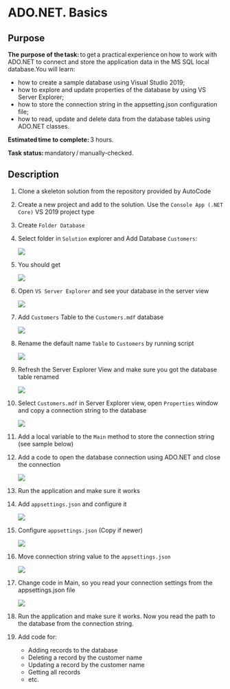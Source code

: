 # ADO.NET. Basics

## Purpose
**The purpose of the task:** to get a practical experience on how to work with ADO.NET to connect and store the application data in the MS SQL local database.You will learn:
- how to create a sample database using Visual Studio 2019;
- how to explore and update properties of the database by using VS Server Explorer;
- how to store the connection string in the appsetting.json configuration file;
- how to read, update and delete data from the database tables using ADO.NET classes.

**Estimated time to complete:** 3 hours.   

**Task status:** mandatory / manually-checked.   

## Description
1. Clone a skeleton solution from the repository provided by AutoCode
1. Create a new project and add to the solution. Use the `Console App (.NET Core)` VS 2019 project type
1. Create `Folder Database`
1. Select folder in `Solution` explorer and Add Database `Customers`:  
    
    ![](Pictures/ado.net.1.png) 

1. You should get
   
    ![](Pictures/ado.net.2.png)   

1. Open `VS Server Explorer` and see your database in the server view
  
    ![](Pictures/ado.net.3.png)

1. Add `Customers` Table to the `Customers.mdf` database

    ![](Pictures/ado.net.4.png)

1. Rename the default name `Table` to `Customers` by running script

    ![](Pictures/ado.net.5.png)

1. Refresh the Server Explorer View and make sure you got the database table renamed

    ![](Pictures/ado.net.6.png)

1. Select `Customers.mdf` in Server Explorer view, open `Properties` window and copy a connection string to the database

    ![](Pictures/ado.net.7.png)

1. Add a local variable to the `Main` method to store the connection string (see sample below)
1. Add a code to open the database connection using ADO.NET  and close the connection

    ![](Pictures/ado.net.8.png)

1. Run the application and make sure it works
1. Add `appsettings.json` and configure it

    ![](Pictures/ado.net.9.png)

1. Configure `appsettings.json` (Copy if newer)

    ![](Pictures/ado.net.10.png)

1. Move connection string value to the `appsettings.json`

    ![](Pictures/ado.net.11.png)

1. Change code in Main, so you read your connection settings from the appsettings.json file

    ![](Pictures/ado.net.12.png)

1. Run the application and make sure it works. Now you read the path to the database from the connection string. 


1. Add code for:
    - Adding records to the database
    - Deleting a record by the customer name
    - Updating a record by the customer name
    - Getting all records
    - etc.

